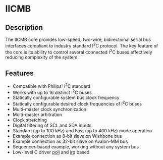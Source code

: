 # IICMB

## Description

The IICMB core provides low-speed, two-wire, bidirectional serial bus interfaces compliant to industry standard I<sup>2</sup>C protocol.
The key feature of the core is its ability to control several connected I<sup>2</sup>C buses effectively reducing complexity of the system.

## Features

- Compatible with Philips' I<sup>2</sup>C standard
- Works with up to 16 distinct I<sup>2</sup>C buses
- Statically configurable system bus clock frequency
- Statically configurable desired clock frequencies of I<sup>2</sup>C buses
- Multi-master clock synchronization
- Multi-master arbitration
- Clock stretching
- Digital filtering of SCL and SDA inputs
- Standard (up to 100 kHz) and Fast (up to 400 kHz) mode operation
- Example connection as 8-bit slave on Wishbone bus
- Example connection as 32-bit slave on Avalon-MM bus
- Sequencer-based example, working without any system bus
- Low-level C driver [poll](./software/poll/iicmb.h) and [irq](./software/irq/README.md) based

